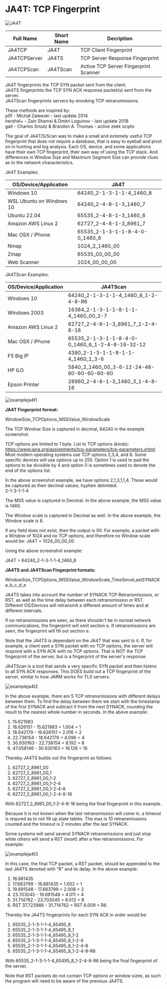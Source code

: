 # JA4T: TCP Fingerprint

![JA4T](https://github.com/FoxIO-LLC/ja4/blob/main/technical_details/JA4T.png)

| Full Name | Short Name | Decription |
|-------|-------|------|
JA4TCP | JA4T | TCP Client Fingerprint |
JA4TCPServer | JA4TS | TCP Server Response Fingerprint |
JA4TCPScan | JA4TScan | Active TCP Server Fingerprint Scanner |

JA4T fingerprints the TCP SYN packet sent from the client.  
JA4TS fingerprints the TCP SYN ACK response packet(s) sent from the server.  
JA4TScan fingerprints servers by envoking TCP retransmissions.

These methods are inspired by:  
p0f - Michał Zalewski - last update 2014  
hershel+ - Zain Shamsi & Dmitri Loguinov - last update 2018  
gait - Charles Smutz & Brandon A. Thomas - active zeek scipts

The goal of JA4T/S/Scan was to make a small and extemely useful TCP fingerprint that does not require a database, that is easy to eyeball and pivot on in hunting and log analysis. Each OS, device, and some applications have their own TCP fingerprint, their own way of using the TCP stack. And differences in Window Size and Maximum Segment Size can provide clues as to the network characteristics.

JA4T Examples:

| OS/Device/Application | JA4T |
|----|----|
| Windows 10 | 64240_2-1-3-1-1-4_1460_8 |
| WSL Ubuntu on Windows 10 | 64240_2-4-8-1-3_1460_7 |
| Ubuntu 22.04 | 65535_2-4-8-1-3_1460_8 |
| Amazon AWS Linux 2 | 62727_2-4-8-1-3_8961_7 |
| Mac OSX / iPhone | 65535_2-1-3-1-1-8-4-0-0_1460_6 |
| Nmap | 1024_2_1460_00 |
| Zmap | 65535_00_00_00 |
| Web Scanner | 1024_00_00_00 |

JA4TScan Examples:

| OS/Device/Application | JA4TScan |
|-----|-----|
| Windows 10 | 64240_2-1-3-1-1-4_1460_8_1-2-4-8-R6 |
| Windows 2003 | 16384_2-1-3-1-1-8-1-1-4_1460_00_2-7 |
| Amazon AWS Linux 2 | 62727_2-4-8-1-3_8961_7_1-2-4-8-16 |
| Mac OSX / iPhone | 65535_2-1-3-1-1-8-4-0-0_1460_6_1-2-4-8-16-32-12 |
| F5 Big IP | 4380_2-1-3-1-1-8-1-1-4_1460_1_3-6 |
| HP ILO | 5840_2_1460_00_3-6-12-24-48-60-60-60-60-60 |
| Epson Printer | 28960_2-4-8-1-3_1460_3_1-4-8-16 |

![exampleja4t1](https://github.com/FoxIO-LLC/ja4/blob/main/technical_details/exampleja4t1.PNG)

__JA4T Fingerprint format:__

WindowSize_TCPOptions_MSSValue_WindowScale

The TCP Window Size is captured in decimal, 64240 in the example screenshot.

TCP options are limited to 1 byte. List to TCP options (kinds): https://www.iana.org/assignments/tcp-parameters/tcp-parameters.xhtml Most modern operating systems use TCP options 2,3,4, and 8. Some specific devices will use options up to 255. Option 1 is used to pad the options to be divisible by 4 and option 0 is sometimes used to denote the end of the options list.

In the above screenshot example, we have options 2,1,3,1,1,4. These would be captured as their decimal values, hyphen delimited:  
2-1-3-1-1-4

The MSS value is captured in Decimal. In the above example, the MSS value is 1460.

The Window scale is captured in Decimal as well. In the above example, the Window scale is 8.

If any field does not exist, then the output is 00. For example, a packet with a Window of 1024 and no TCP options, and therefore no Window scale would be:
JA4T = 1024_00_00_00

Using the above screenshot example:

JA4T = 64240_2-1-3-1-1-4_1460_8

__JA4TS and JA4TScan Fingerprint formats:__

WindowSize_TCPOptions_MSSValue_WindowScale_TimeSinceLastSYNACK  
a_b_c_d_e

JA4TS takes into account the number of SYNACK TCP Retransmissions, or RST, as well as the time delay between each retransmission or RST. Different OS/Devices will retransmit a different amount of times and at different intervals.

If no retransmissions are seen, as there shouldn't be in normal network communications, the fingerprint will omit section e. If retransmissions are seen, the fingerprint will fill out section e.

Note that the JA4TS is dependant on the JA4T that was sent to it. If, for example, a client sent a SYN packet with no TCP options, the server will respond with a SYN ACK with no TCP options. That is NOT the TCP fingerprint of the server, but is a fingerprint of the server's response.

JA4TScan is a tool that sends a very specific SYN packet and then listens to all SYN ACK responses. This DOES build out a TCP fingerprint of the server, similar to how JARM works for TLS servers.

![exampleja4t2](https://github.com/FoxIO-LLC/ja4/blob/main/technical_details/exampleja4t2.PNG)

In the above example, there are 5 TCP retransmissions with different delays between them. To find the delay between them we start with the timestamp of the first SYNACK and subtract it from the next SYNACK, rounding the result to the nearest whole number in seconds. In the above example:

1. 15.621983  
2. 16.626151 - 15.621983 = 1.004 = 1  
3. 18.642179 - 16.626151 = 2.016 = 2  
4. 22.738154 - 18.642179 = 4.096 = 4  
5. 30.930163 - 22.738154 = 8.192 = 8  
6. 47.058146 - 30.930163 = 16.128 = 16  

Thereby JA4TS builds out the fingerprint as follows:

1. 62727_2_8961_00  
2. 62727_2_8961_00_1  
3. 62727_2_8961_00_1-2  
4. 62727_2_8961_00_1-2-4  
5. 62727_2_8961_00_1-2-4-8  
6. 62727_2_8961_00_1-2-4-8-16  

With 62727_2_8961_00_1-2-4-8-16 being the final fingerprint in this example.

Because it is not known when the last retransmission will come in, a timeout is requred as to not fill up state tables. The max is 10 retransmissions counted and the timeout is 2 minutes after the last SYNACK.

Some systems will send several SYNACK retransmissions and just stop while others will send a RST (reset) after a few retransmissions. For example:

![exampleja4t3](https://github.com/FoxIO-LLC/ja4/blob/main/technical_details/exampleja4t3.PNG)

In this case, the final TCP packet, a RST packet, should be appended to the last JA4TS denoted with “R” and its delay. In the above example:

1. 16.681435  
2. 17.683799 - 16.681435 = 1.002 = 1  
3. 19.691548 - 17.683799 = 2.008 = 2  
4. 23.703045 - 19.691548 = 4.011 = 4  
5. 31.714762 - 23.703045 = 8.012 = 8  
6. RST 37.723966 - 31.714762 = RST 6.009 = R6

Thereby the JA4TS fingerprints for each SYN ACK in order would be:

1. 65535_2-1-3-1-1-4_65495_8  
2. 65535_2-1-3-1-1-4_65495_8_1  
3. 65535_2-1-3-1-1-4_65495_8_1-2  
4. 65535_2-1-3-1-1-4_65495_8_1-2-4  
5. 65535_2-1-3-1-1-4_65495_8_1-2-4-8  
6. 65535_2-1-3-1-1-4_65495_8_1-2-4-8-R6

With 65535_2-1-3-1-1-4_65495_8_1-2-4-8-R6 being the final fingerprint of the server.

Note that RST packets do not contain TCP options or window sizes, as such the program will need to be aware of the previous JA4TS. 

